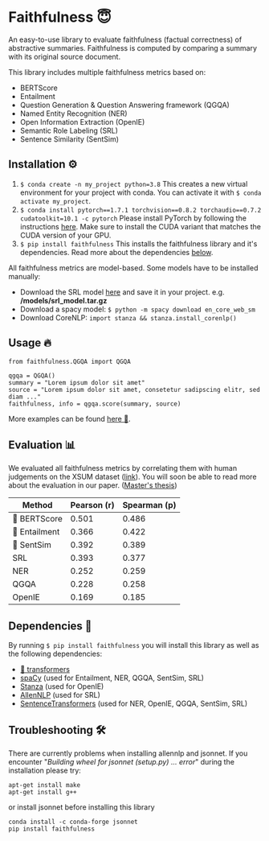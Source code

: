 # Faithfulness 😇

An easy-to-use library to evaluate faithfulness (factual correctness) of abstractive summaries. Faithfulness is computed by comparing a summary with its original source document.

This library includes multiple faithfulness metrics based on:
- BERTScore
- Entailment 
- Question Generation & Question Answering framework (QGQA)
- Named Entity Recognition (NER)
- Open Information Extraction (OpenIE)
- Semantic Role Labeling (SRL)
- Sentence Similarity (SentSim)

## Installation ⚙️

1. `$ conda create -n my_project python=3.8` This creates a new virtual environment for your project with conda. You can activate it with `$ conda activate my_project`.
2. `$ conda install pytorch==1.7.1 torchvision==0.8.2 torchaudio==0.7.2 cudatoolkit=10.1 -c pytorch` Please install PyTorch by following the instructions [here](https://pytorch.org/get-started/locally/). Make sure to install the CUDA variant that matches the CUDA version of your GPU. 
3. `$ pip install faithfulness` This installs the faithfulness library and it's dependencies. Read more about the dependencies [below](#dependencies-).

All faithfulness metrics are model-based. Some models have to be installed manually:
- Download the SRL model [here](https://storage.googleapis.com/allennlp-public-models/structured-prediction-srl-bert.2020.12.15.tar.gz) and save it in your project. e.g. __/models/srl_model.tar.gz__
- Download a spacy model: `$ python -m spacy download en_core_web_sm`
- Download CoreNLP: `import stanza && stanza.install_corenlp()`

## Usage 🔥
```
from faithfulness.QGQA import QGQA

qgqa = QGQA()
summary = "Lorem ipsum dolor sit amet"
source = "Lorem ipsum dolor sit amet, consetetur sadipscing elitr, sed diam ..."
faithfulness, info = qgqa.score(summary, source)
```

More examples can be found [here 💯](https://github.com/bigabig/faithfulness/examples/).

## Evaluation 📊
We evaluated all faithfulness metrics by correlating them with human judgements on the XSUM dataset ([link](https://github.com/google-research-datasets/xsum_hallucination_annotations)).
You will soon be able to read more about the evaluation in our paper. ([Master's thesis](https://www.inf.uni-hamburg.de/en/inst/ab/lt/teaching/theses/completed-theses/2021-ma-timfischer.pdf))

| Method     | Pearson (r) | Spearman (p) |
|------------|-------------|--------------|
| 🥇 BERTScore  | 0.501       | 0.486        |
| 🥈 Entailment | 0.366       | 0.422        |
| 🥉 SentSim    | 0.392       | 0.389        |
| SRL        | 0.393       | 0.377        |
| NER        | 0.252       | 0.259        |
| QGQA       | 0.228       | 0.258        |
| OpenIE     | 0.169       | 0.185        |

## Dependencies 🔗

By running `$ pip install faithfulness` you will install this library as well as the following dependencies:
- [🤗 transformers](https://huggingface.co/transformers/)
- [spaCy](https://spacy.io/) (used for Entailment, NER, QGQA, SentSim, SRL)
- [Stanza](https://stanfordnlp.github.io/stanza/) (used for OpenIE)
- [AllenNLP](https://allennlp.org/) (used for SRL)
- [SentenceTransformers](https://www.sbert.net/) (used for NER, OpenIE, QGQA, SentSim, SRL)

## Troubleshooting 🛠
There are currently problems when installing allennlp and jsonnet. If you encounter "_Building wheel for jsonnet (setup.py) ... error_" during the installation please try:
```
apt-get install make 
apt-get install g++ 
```
or install jsonnet before installing this library
```
conda install -c conda-forge jsonnet
pip install faithfulness
```
